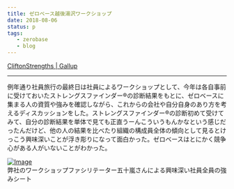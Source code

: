 ```yaml
---
title: ゼロベース越後湯沢ワークショップ
date: 2018-08-06
status: p
tags:
   - zerobase
   - blog
---
```


[CliftonStrengths | Gallup](https://www.gallupstrengthscenter.com/home/ja-jp/index?gclid=CjwKCAjwt7PcBRBbEiwAfwfVGAoFuvMpCDfAJQ3JzBysTj0V6px6a80pLdCWsmAD_oADNZIib4KfyxoCAIwQAvD_BwE)<br>

----

例年通り社員旅行の最終日は社員によるワークショップとして、今年は各自事前に受けておいたストレングスファインダー®の診断結果をもとに、ゼロベースに集まる人の資質や強みを確認しながら、これからの会社や自分自身のあり方を考えるディスカッションをした。ストレングスファインダー®の診断初めて受けてみて、自分の診断結果を単体で見ても正直うーんこういうもんかなという感じだったんだけど、他の人の結果を比べたり組織の構成員全体の傾向として見るとけっこう興味深いことが浮き彫りになって面白かった。ゼロベースはとにかく競争心がある人がいないことがわかった。<br>

[![Image](https://gyazo.com/b3c19fbc42d6b047f7fdbb19efce57bb/thumb/1000)](https://gyazo.com/b3c19fbc42d6b047f7fdbb19efce57bb)<br>
弊社のワークショップファシリテーター五十嵐さんによる興味深い社員全員の強みシート<br>
